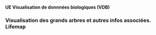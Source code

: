 #### UE Visualisation de donnnées biologiques (VDB)

### Visualisation des grands arbres et autres infos associées. Lifemap
